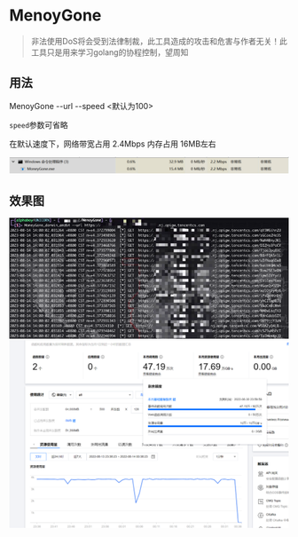 # MenoyGone

> 非法使用DoS将会受到法律制裁，此工具造成的攻击和危害与作者无关！此工具只是用来学习golang的协程控制，望周知

## 用法

MenoyGone --url <csFCS> --speed <默认为100>

`speed`参数可省略

在默认速度下，网络带宽占用 2.4Mbps 内存占用 16MB左右

![image-20220614212530636](demoimg/image-20220614212530636.png)



## 效果图
![img.png](demoimg/img.png)
![image-20220614212738481](demoimg/image-20220614212738481.png)

